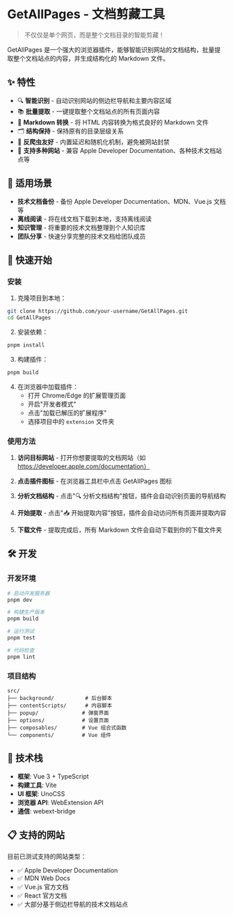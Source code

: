 # GetAllPages - 文档剪藏工具

> 不仅仅是单个网页，而是整个文档目录的智能剪藏！

GetAllPages 是一个强大的浏览器插件，能够智能识别网站的文档结构，批量提取整个文档站点的内容，并生成结构化的 Markdown 文件。

## ✨ 特性

- 🔍 **智能识别** - 自动识别网站的侧边栏导航和主要内容区域
- 📚 **批量提取** - 一键提取整个文档站点的所有页面内容
- 📝 **Markdown 转换** - 将 HTML 内容转换为格式良好的 Markdown 文件
- 🗂️ **结构保持** - 保持原有的目录层级关系
- 🚫 **反爬虫友好** - 内置延迟和随机化机制，避免被网站封禁
- 🎯 **支持多种网站** - 兼容 Apple Developer Documentation、各种技术文档站点等

## 🎯 适用场景

- **技术文档备份** - 备份 Apple Developer Documentation、MDN、Vue.js 文档等
- **离线阅读** - 将在线文档下载到本地，支持离线阅读
- **知识管理** - 将重要的技术文档整理到个人知识库
- **团队分享** - 快速分享完整的技术文档给团队成员

## 🚀 快速开始

### 安装

1. 克隆项目到本地：
```bash
git clone https://github.com/your-username/GetAllPages.git
cd GetAllPages
```

2. 安装依赖：
```bash
pnpm install
```

3. 构建插件：
```bash
pnpm build
```

4. 在浏览器中加载插件：
   - 打开 Chrome/Edge 的扩展管理页面
   - 开启"开发者模式"
   - 点击"加载已解压的扩展程序"
   - 选择项目中的 `extension` 文件夹

### 使用方法

1. **访问目标网站** - 打开你想要提取的文档网站（如 https://developer.apple.com/documentation）

2. **点击插件图标** - 在浏览器工具栏中点击 GetAllPages 图标

3. **分析文档结构** - 点击"🔍 分析文档结构"按钮，插件会自动识别页面的导航结构

4. **开始提取** - 点击"📥 开始提取内容"按钮，插件会自动访问所有页面并提取内容

5. **下载文件** - 提取完成后，所有 Markdown 文件会自动下载到你的下载文件夹

## 🛠️ 开发

### 开发环境

```bash
# 启动开发服务器
pnpm dev

# 构建生产版本
pnpm build

# 运行测试
pnpm test

# 代码检查
pnpm lint
```

### 项目结构

```
src/
├── background/          # 后台脚本
├── contentScripts/      # 内容脚本
├── popup/              # 弹窗界面
├── options/            # 设置页面
├── composables/        # Vue 组合式函数
└── components/         # Vue 组件
```

## 🔧 技术栈

- **框架**: Vue 3 + TypeScript
- **构建工具**: Vite
- **UI 框架**: UnoCSS
- **浏览器 API**: WebExtension API
- **通信**: webext-bridge

## 📋 支持的网站

目前已测试支持的网站类型：

- ✅ Apple Developer Documentation
- ✅ MDN Web Docs
- ✅ Vue.js 官方文档
- ✅ React 官方文档
- ✅ 大部分基于侧边栏导航的技术文档站点

